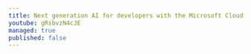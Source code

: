 ```yaml
---
title: Next generation AI for developers with the Microsoft Cloud
youtube: gRsbvzN4cJE
managed: true
published: false
---
```

